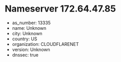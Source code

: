 # Nameserver 172.64.47.85

* as_number: 13335
* name: Unknown
* city: Unknown
* country: US
* organization: CLOUDFLARENET
* version: Unknown
* dnssec: true
